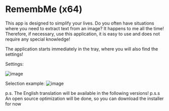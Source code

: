# RemembMe (x64)
This app is designed to simplify your lives. Do you often have situations where you need to extract text from an image? It happens to me all the time! Therefore, if necessary, use this application, it is easy to use and does not require any special knowledge!

The application starts immediately in the tray, where you will also find the settings!

Settings:

![image](https://github.com/user-attachments/assets/b8b6dd02-1ddb-4d0e-91c1-816896e16e55)


Selection example:
![image](https://github.com/user-attachments/assets/08285c0e-6722-41ce-a9b3-22f77a282545)


p.s. The English translation will be available in the following versions!
p.s.s An open source optimization will be done, so you can download the installer for now
